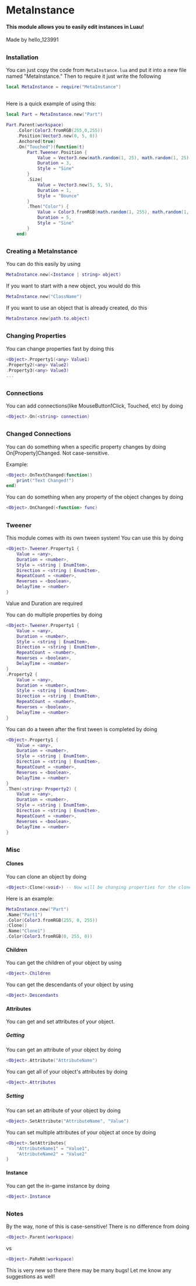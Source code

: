 
# MetaInstance
#### This module allows you to easily edit instances in Luau!
 Made by hello_123991
##
### Installation
You can just copy the code from `MetaInstance.lua` and put it into a new file named "MetaInstance." Then to require it just write the following
```lua
local MetaInstance = require("MetaInstance")
```
##
Here is a quick example of using this:
```lua
local Part = MetaInstance.new("Part")

Part.Parent(workspace)
	.Color(Color3.fromRGB(255,0,255))
	.Position(Vector3.new(0, 5, 0))
	.Anchored(true)
	.On("Touched")(function(t)
		Part.Tweener.Position {
			Value = Vector3.new(math.random(1, 25), math.random(1, 25), math.random(1, 25)),
			Duration = 3,
			Style = "Sine"
		}
		.Size{
			Value = Vector3.new(5, 5, 5),
			Duration = 1,
			Style = "Bounce"
		}
		.Then("Color") {
			Value = Color3.fromRGB(math.random(1, 255), math.random(1, 255), math.random(1, 255)),
			Duration = 5,
			Style = "Sine"
		}
	end)
```
##
### Creating a MetaInstance
You can do this easily by using
```lua
MetaInstance.new(<Instance | string> object)
```
If you want to start with a new object, you would do this
```lua
MetaInstance.new("ClassName")
```
If you want to use an object that is already created, do this
```lua
MetaInstance.new(path.to.object)
```
##
### Changing Properties
You can change properties fast by doing this
```lua
<Object>.Property1(<any> Value1)
.Property2(<any> Value2)
.Property3(<any> Value3)
...
```
##
### Connections
You can add connections(like MouseButton1Click, Touched, etc) by doing
```lua
<Object>.On(<string> connection)
```
##
### Changed Connections
You can do something when a specific property changes by doing On[Property]Changed. Not case-sensitive.

Example:
```lua
<Object>.OnTextChanged(function()
	print("Text Changed!")
end)
```
You can do something when any property of the object changes by doing
```lua
<Object>.OnChanged(<function> func)
```
##
### Tweener
This module comes with its own tween system! You can use this by doing
```lua
<Object>.Tweener.Property1 {
	Value = <any>,
	Duration = <number>,
	Style = <string | EnumItem>,
	Direction = <string | EnumItem>,
	RepeatCount = <number>,
	Reverses = <boolean>,
	DelayTime = <number>
}
```
Value and Duration are required

You can do multiple properties by doing
```lua
<Object>.Tweener.Property1 {
	Value = <any>,
	Duration = <number>,
	Style = <string | EnumItem>,
	Direction = <string | EnumItem>,
	RepeatCount = <number>,
	Reverses = <boolean>,
	DelayTime = <number>
}
.Property2 {
	Value = <any>,
	Duration = <number>,
	Style = <string | EnumItem>,
	Direction = <string | EnumItem>,
	RepeatCount = <number>,
	Reverses = <boolean>,
	DelayTime = <number>
}
```
You can do a tween after the first tween is completed by doing
```lua
<Object>.Property1 {
	Value = <any>,
	Duration = <number>,
	Style = <string | EnumItem>,
	Direction = <string | EnumItem>,
	RepeatCount = <number>,
	Reverses = <boolean>,
	DelayTime = <number>
}
.Then(<string> Property2) {
	Value = <any>,
	Duration = <number>,
	Style = <string | EnumItem>,
	Direction = <string | EnumItem>,
	RepeatCount = <number>,
	Reverses = <boolean>,
	DelayTime = <number>
}
```
##
### Misc
#### Clones
You can clone an object by doing
```lua
<Object>:Clone(<void>) -- Now will be changing properties for the clone and not the actual object
```
Here is an example:
```lua
MetaInstance.new("Part")
.Name("Part1")
.Color(Color3.fromRGB(255, 0, 255))
:Clone()
.Name("Clone1")
.Color(Color3.fromRGB(0, 255, 0))
```
#### Children
You can get the children of your object by using 
```lua
<Object>.Children
```
You can get the descendants of your object by using
```lua
<Object>.Descendants
```
#### Attributes
You can get and set attributes of your object.
##### Getting
You can get an attribute of your object by doing
```lua
<Object>.Attribute("AttributeName")
```
You can get all of your object's attributes by doing
```lua
<Object>.Attributes
```
##### Setting
You can set an attribute of your object by doing
```lua
<Object>.SetAttribute("AttributeName", "Value")
```
You can set multiple attributes of your object at once by doing
```lua
<Object>.SetAttributes{
	"AttributeName1" = "Value1",
	"AttributeName2" = "Value2"
}
```
#### Instance
You can get the in-game instance by doing
```lua
<Object>.Instance
```
##
### Notes
By the way, none of this is case-sensitive! There is no difference from doing
```lua
<Object>.Parent(workspace)
``` 
vs
```lua
<Object>.PaReNt(workspace)
```
This is very new so there there may be many bugs!
Let me know any suggestions as well!
